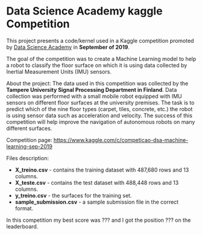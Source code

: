 # Data Science Academy kaggle Competition

This project presents a code/kernel used in a Kaggle competition promoted by [Data Science Academy](https://www.datascienceacademy.com.br/) in **September of 2019**.

The goal of the competition was to create a Machine Learning model to help a robot to classify the floor surface on which it is using data collected by Inertial Measurement Units (IMU) sensors.

About the project: The data used in this competition was collected by the **Tampere University Signal Processing Department in Finland**. Data collection was performed with a small mobile robot equipped with IMU sensors on different floor surfaces at the university premises. The task is to predict which of the nine floor types (carpet, tiles, concrete, etc.) the robot is using sensor data such as acceleration and velocity. The success of this competition will help improve the navigation of autonomous robots on many different surfaces.

Competition page: https://www.kaggle.com/c/competicao-dsa-machine-learning-sep-2019

Files description:
* **X_treino.csv** - contains the training dataset with 487,680 rows and 13 columns.
* **X_teste.csv** - contains the test dataset with 488,448 rows and 13 columns.
* **y_treino.csv** - the surfaces for the training set.
* **sample_submission.csv** - a sample submission file in the correct format.

In this competition my best score was ??? and I got the position ??? on the leaderboard.